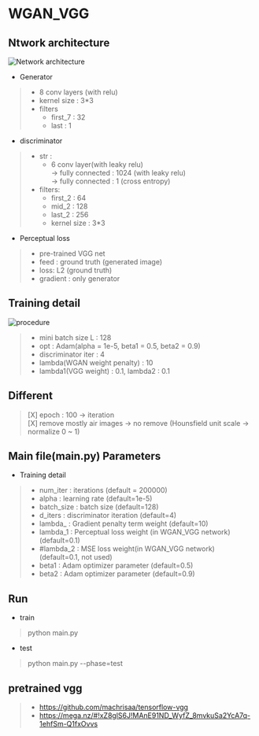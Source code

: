 # WGAN_VGG
## Ntwork architecture
![Network architecture](https://github.com/hyeongyuy/ct-denoising/blob/master/WGAN_VGG/img/network.jpg)  
* Generator
> * 8 conv layers (with relu)
> * kernel size : 3*3 
> * filters 
>   * first_7 : 32
>   * last : 1
* discriminator
> * str :  
>   * 6 conv layer(with leaky relu)  
>   -> fully connected : 1024 (with leaky relu)  
>   -> fully connected : 1 (cross entropy)  
> * filters:
>   * first_2 : 64
>   * mid_2 : 128
>   * last_2  : 256
>   * kernel size : 3*3
* Perceptual loss
> * pre-trained VGG net
> * feed : ground truth (generated image)
> * loss: L2 (ground truth)
> * gradient : only generator
## Training detail  
![procedure](https://github.com/hyeongyuy/ct-denoising/blob/master/WGAN_VGG/img/procedure.jpg)  
> * mini batch size L : 128
> * opt : Adam(alpha = 1e-5, beta1 = 0.5, beta2 = 0.9)
> * discriminator iter : 4
> * lambda(WGAN weight penalty) : 10
> * lambda1(VGG weight) : 0.1, lambda2 : 0.1
## Different
> [X] epoch : 100  -> iteration  
> [X] remove mostly air images  -> no remove (Hounsfield unit scale -> normalize 0 ~ 1)

## Main file(main.py) Parameters
* Training detail
> * num_iter : iterations (default = 200000)
> * alpha : learning rate (default=1e-5)
> * batch_size : batch size (default=128)
> * d_iters : discriminator iteration (default=4)
> * lambda_ : Gradient penalty term weight (default=10)
> * lambda_1 : Perceptual loss weight (in WGAN_VGG network) (default=0.1)
> * #lambda_2 : MSE loss weight(in WGAN_VGG network) (default=0.1, not used)
> * beta1 : Adam optimizer parameter (default=0.5)
> * beta2 : Adam optimizer parameter (default=0.9)

## Run
* train
> python main.py
* test
> python main.py --phase=test

## pretrained vgg
> * https://github.com/machrisaa/tensorflow-vgg
> * https://mega.nz/#!xZ8glS6J!MAnE91ND_WyfZ_8mvkuSa2YcA7q-1ehfSm-Q1fxOvvs

